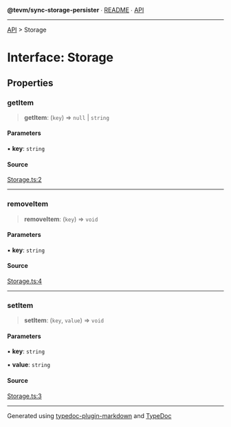 **@tevm/sync-storage-persister** ∙ [README](../README.md) ∙ [API](../API.md)

***

[API](../API.md) > Storage

# Interface: Storage

## Properties

### getItem

> **getItem**: (`key`) => `null` \| `string`

#### Parameters

▪ **key**: `string`

#### Source

[Storage.ts:2](https://github.com/evmts/tevm-monorepo/blob/main/packages/sync-storage-persister/src/Storage.ts#L2)

***

### removeItem

> **removeItem**: (`key`) => `void`

#### Parameters

▪ **key**: `string`

#### Source

[Storage.ts:4](https://github.com/evmts/tevm-monorepo/blob/main/packages/sync-storage-persister/src/Storage.ts#L4)

***

### setItem

> **setItem**: (`key`, `value`) => `void`

#### Parameters

▪ **key**: `string`

▪ **value**: `string`

#### Source

[Storage.ts:3](https://github.com/evmts/tevm-monorepo/blob/main/packages/sync-storage-persister/src/Storage.ts#L3)

***
Generated using [typedoc-plugin-markdown](https://www.npmjs.com/package/typedoc-plugin-markdown) and [TypeDoc](https://typedoc.org/)
